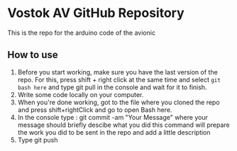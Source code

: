 # Vostok AV GitHub Repository
This is the repo for the arduino code of the avionic

## How to use 

1. Before you start working, make sure you have the last version of the repo. For this, 
   press shift + right click at the same time and select `git bash here` and type git pull
   in the console and wait for it to finish.
2. Write some code locally on your computer.
3. When you're done working, got to the file where you cloned the repo and press shift+rightClick
   and go to open Bash here.
4. In the console type : git commit -am "Your Message" where your message should briefly descibe what you did
   this command will prepare the work you did to be sent in the repo and add a little description
5. Type git push 
		
	
